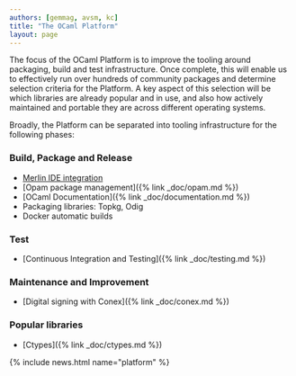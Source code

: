 ```yaml
---
authors: [gemmag, avsm, kc]
title: "The OCaml Platform"
layout: page
---
```


The focus of the OCaml Platform is to improve the tooling around packaging, build and test infrastructure. Once complete, this will enable us to effectively run over hundreds of community packages and determine selection criteria for the Platform. A key aspect of this selection will be which libraries are already popular and in use, and also how actively maintained and portable they are across different operating systems.

Broadly, the Platform can be separated into tooling infrastructure for the following phases:

### Build, Package and Release

* [Merlin IDE integration](/doc/merlin.html)
* [Opam package management]({% link _doc/opam.md %})
* [OCaml Documentation]({% link _doc/documentation.md %})
* Packaging libraries: Topkg, Odig
* Docker automatic builds

### Test

* [Continuous Integration and Testing]({% link _doc/testing.md %})

### Maintenance and Improvement

* [Digital signing with Conex]({% link _doc/conex.md %})

### Popular libraries

* [Ctypes]({% link _doc/ctypes.md %})

{% include news.html name="platform" %}
